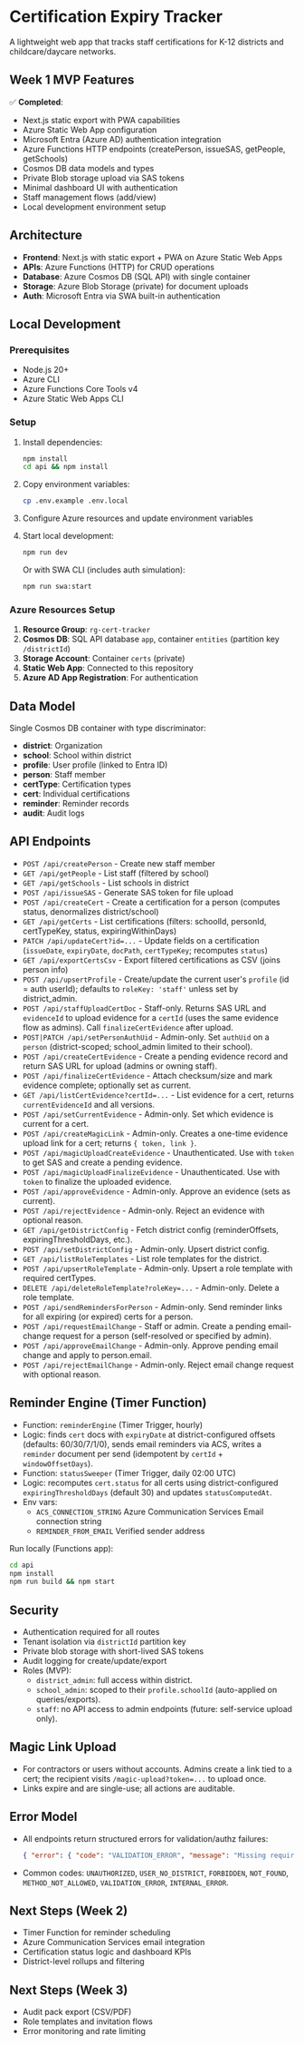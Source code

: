 # Certification Expiry Tracker

A lightweight web app that tracks staff certifications for K-12 districts and childcare/daycare networks.

## Week 1 MVP Features

✅ **Completed**:
- Next.js static export with PWA capabilities
- Azure Static Web App configuration
- Microsoft Entra (Azure AD) authentication integration
- Azure Functions HTTP endpoints (createPerson, issueSAS, getPeople, getSchools)
- Cosmos DB data models and types
- Private Blob storage upload via SAS tokens
- Minimal dashboard UI with authentication
- Staff management flows (add/view)
- Local development environment setup

## Architecture

- **Frontend**: Next.js with static export + PWA on Azure Static Web Apps
- **APIs**: Azure Functions (HTTP) for CRUD operations
- **Database**: Azure Cosmos DB (SQL API) with single container
- **Storage**: Azure Blob Storage (private) for document uploads
- **Auth**: Microsoft Entra via SWA built-in authentication

## Local Development

### Prerequisites

- Node.js 20+
- Azure CLI
- Azure Functions Core Tools v4
- Azure Static Web Apps CLI

### Setup

1. Install dependencies:
   ```bash
   npm install
   cd api && npm install
   ```

2. Copy environment variables:
   ```bash
   cp .env.example .env.local
   ```

3. Configure Azure resources and update environment variables

4. Start local development:
   ```bash
   npm run dev
   ```

   Or with SWA CLI (includes auth simulation):
   ```bash
   npm run swa:start
   ```

### Azure Resources Setup

1. **Resource Group**: `rg-cert-tracker`
2. **Cosmos DB**: SQL API database `app`, container `entities` (partition key `/districtId`)
3. **Storage Account**: Container `certs` (private)
4. **Static Web App**: Connected to this repository
5. **Azure AD App Registration**: For authentication

## Data Model

Single Cosmos DB container with type discriminator:

- **district**: Organization
- **school**: School within district
- **profile**: User profile (linked to Entra ID)
- **person**: Staff member
- **certType**: Certification types
- **cert**: Individual certifications
- **reminder**: Reminder records
- **audit**: Audit logs

## API Endpoints

- `POST /api/createPerson` - Create new staff member
- `GET /api/getPeople` - List staff (filtered by school)
- `GET /api/getSchools` - List schools in district
- `POST /api/issueSAS` - Generate SAS token for file upload
- `POST /api/createCert` - Create a certification for a person (computes status, denormalizes district/school)
- `GET /api/getCerts` - List certifications (filters: schoolId, personId, certTypeKey, status, expiringWithinDays)
- `PATCH /api/updateCert?id=...` - Update fields on a certification (`issueDate`, `expiryDate`, `docPath`, `certTypeKey`; recomputes `status`)
- `GET /api/exportCertsCsv` - Export filtered certifications as CSV (joins person info)
- `POST /api/upsertProfile` - Create/update the current user's `profile` (id = auth userId); defaults to `roleKey: 'staff'` unless set by district_admin.
- `POST /api/staffUploadCertDoc` - Staff-only. Returns SAS URL and `evidenceId` to upload evidence for a `certId` (uses the same evidence flow as admins). Call `finalizeCertEvidence` after upload.
- `POST|PATCH /api/setPersonAuthUid` - Admin-only. Set `authUid` on a `person` (district-scoped; school_admin limited to their school).
- `POST /api/createCertEvidence` - Create a pending evidence record and return SAS URL for upload (admins or owning staff).
- `POST /api/finalizeCertEvidence` - Attach checksum/size and mark evidence complete; optionally set as current.
- `GET /api/listCertEvidence?certId=...` - List evidence for a cert, returns `currentEvidenceId` and all versions.
- `POST /api/setCurrentEvidence` - Admin-only. Set which evidence is current for a cert.
- `POST /api/createMagicLink` - Admin-only. Creates a one-time evidence upload link for a cert; returns `{ token, link }`.
- `POST /api/magicUploadCreateEvidence` - Unauthenticated. Use with `token` to get SAS and create a pending evidence.
- `POST /api/magicUploadFinalizeEvidence` - Unauthenticated. Use with `token` to finalize the uploaded evidence.
- `POST /api/approveEvidence` - Admin-only. Approve an evidence (sets as current).
- `POST /api/rejectEvidence` - Admin-only. Reject an evidence with optional reason.
- `GET /api/getDistrictConfig` - Fetch district config (reminderOffsets, expiringThresholdDays, etc.).
- `POST /api/setDistrictConfig` - Admin-only. Upsert district config.
- `GET /api/listRoleTemplates` - List role templates for the district.
- `POST /api/upsertRoleTemplate` - Admin-only. Upsert a role template with required certTypes.
- `DELETE /api/deleteRoleTemplate?roleKey=...` - Admin-only. Delete a role template.
- `POST /api/sendRemindersForPerson` - Admin-only. Send reminder links for all expiring (or expired) certs for a person.
- `POST /api/requestEmailChange` - Staff or admin. Create a pending email-change request for a person (self-resolved or specified by admin).
- `POST /api/approveEmailChange` - Admin-only. Approve pending email change and apply to person.email.
- `POST /api/rejectEmailChange` - Admin-only. Reject email change request with optional reason.

## Reminder Engine (Timer Function)

- Function: `reminderEngine` (Timer Trigger, hourly)
- Logic: finds `cert` docs with `expiryDate` at district-configured offsets (defaults: 60/30/7/1/0), sends email reminders via ACS, writes a `reminder` document per send (idempotent by `certId` + `windowOffsetDays`).
- Function: `statusSweeper` (Timer Trigger, daily 02:00 UTC)
- Logic: recomputes `cert.status` for all certs using district-configured `expiringThresholdDays` (default 30) and updates `statusComputedAt`.
- Env vars:
  - `ACS_CONNECTION_STRING` Azure Communication Services Email connection string
  - `REMINDER_FROM_EMAIL` Verified sender address

Run locally (Functions app):
```bash
cd api
npm install
npm run build && npm start
```

## Security

- Authentication required for all routes
- Tenant isolation via `districtId` partition key
- Private blob storage with short-lived SAS tokens
- Audit logging for create/update/export
- Roles (MVP):
  - `district_admin`: full access within district.
  - `school_admin`: scoped to their `profile.schoolId` (auto-applied on queries/exports).
  - `staff`: no API access to admin endpoints (future: self-service upload only).

## Magic Link Upload
- For contractors or users without accounts. Admins create a link tied to a cert; the recipient visits `/magic-upload?token=...` to upload once.
- Links expire and are single-use; all actions are auditable.

## Error Model
- All endpoints return structured errors for validation/authz failures:
  ```json
  { "error": { "code": "VALIDATION_ERROR", "message": "Missing required fields", "details": { "required": ["personId"] } } }
  ```
- Common codes: `UNAUTHORIZED`, `USER_NO_DISTRICT`, `FORBIDDEN`, `NOT_FOUND`, `METHOD_NOT_ALLOWED`, `VALIDATION_ERROR`, `INTERNAL_ERROR`.

## Next Steps (Week 2)

- Timer Function for reminder scheduling
- Azure Communication Services email integration
- Certification status logic and dashboard KPIs
- District-level rollups and filtering

## Next Steps (Week 3)

- Audit pack export (CSV/PDF)
- Role templates and invitation flows
- Error monitoring and rate limiting
